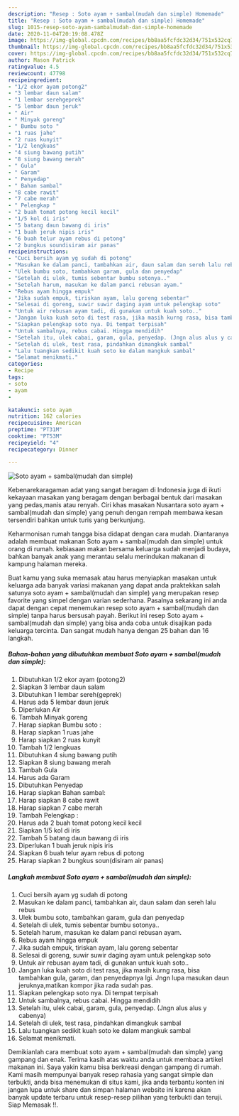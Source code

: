```yaml
---
description: "Resep : Soto ayam + sambal(mudah dan simple) Homemade"
title: "Resep : Soto ayam + sambal(mudah dan simple) Homemade"
slug: 1015-resep-soto-ayam-sambalmudah-dan-simple-homemade
date: 2020-11-04T20:19:08.478Z
image: https://img-global.cpcdn.com/recipes/bb8aa5fcfdc32d34/751x532cq70/soto-ayam-sambalmudah-dan-simple-foto-resep-utama.jpg
thumbnail: https://img-global.cpcdn.com/recipes/bb8aa5fcfdc32d34/751x532cq70/soto-ayam-sambalmudah-dan-simple-foto-resep-utama.jpg
cover: https://img-global.cpcdn.com/recipes/bb8aa5fcfdc32d34/751x532cq70/soto-ayam-sambalmudah-dan-simple-foto-resep-utama.jpg
author: Mason Patrick
ratingvalue: 4.5
reviewcount: 47798
recipeingredient:
- "1/2 ekor ayam potong2"
- "3 lembar daun salam"
- "1 lembar serehgeprek"
- "5 lembar daun jeruk"
- " Air"
- " Minyak goreng"
- " Bumbu soto "
- "1 ruas jahe"
- "2 ruas kunyit"
- "1/2 lengkuas"
- "4 siung bawang putih"
- "8 siung bawang merah"
- " Gula"
- " Garam"
- " Penyedap"
- " Bahan sambal"
- "8 cabe rawit"
- "7 cabe merah"
- " Pelengkap "
- "2 buah tomat potong kecil kecil"
- "1/5 kol di iris"
- "5 batang daun bawang di iris"
- "1 buah jeruk nipis iris"
- "6 buah telur ayam rebus di potong"
- "2 bungkus soundisiram air panas"
recipeinstructions:
- "Cuci bersih ayam yg sudah di potong"
- "Masukan ke dalam panci, tambahkan air, daun salam dan sereh lalu rebus"
- "Ulek bumbu soto, tambahkan garam, gula dan penyedap"
- "Setelah di ulek, tumis sebentar bumbu sotonya.."
- "Setelah harum, masukan ke dalam panci rebusan ayam."
- "Rebus ayam hingga empuk"
- "Jika sudah empuk, tiriskan ayam, lalu goreng sebentar"
- "Selesai di goreng, suwir suwir daging ayam untuk pelengkap soto"
- "Untuk air rebusan ayam tadi, di gunakan untuk kuah soto.."
- "Jangan luka kuah soto di test rasa, jika masih kurng rasa, bisa tambahkan gula, garam, dan penyedapnya lgi. Jngn lupa masukan daun jeruknya,matikan kompor jika rada sudah pas."
- "Siapkan pelengkap soto nya. Di tempat terpisah"
- "Untuk sambalnya, rebus cabai. Hingga mendidih"
- "Setelah itu, ulek cabai, garam, gula, penyedap. (Jngn alus alus y cabenya)"
- "Setelah di ulek, test rasa, pindahkan dimangkuk sambal"
- "Lalu tuangkan sedikit kuah soto ke dalam mangkuk sambal"
- "Selamat menikmati."
categories:
- Recipe
tags:
- soto
- ayam
- 

katakunci: soto ayam  
nutrition: 162 calories
recipecuisine: American
preptime: "PT31M"
cooktime: "PT53M"
recipeyield: "4"
recipecategory: Dinner

---
```



![Soto ayam + sambal(mudah dan simple)](https://img-global.cpcdn.com/recipes/bb8aa5fcfdc32d34/751x532cq70/soto-ayam-sambalmudah-dan-simple-foto-resep-utama.jpg)

Kebenarekaragaman adat yang sangat beragam di Indonesia juga di ikuti kekayaan masakan yang beragam dengan berbagai bentuk dari masakan yang pedas,manis atau renyah. Ciri khas masakan Nusantara soto ayam + sambal(mudah dan simple) yang penuh dengan rempah membawa kesan tersendiri bahkan untuk turis yang berkunjung.




Keharmonisan rumah tangga bisa didapat dengan cara mudah. Diantaranya adalah membuat makanan Soto ayam + sambal(mudah dan simple) untuk orang di rumah. kebiasaan makan bersama keluarga sudah menjadi budaya, bahkan banyak anak yang merantau selalu merindukan makanan di kampung halaman mereka.

Buat kamu yang suka memasak atau harus menyiapkan masakan untuk keluarga ada banyak variasi makanan yang dapat anda praktekkan salah satunya soto ayam + sambal(mudah dan simple) yang merupakan resep favorite yang simpel dengan varian sederhana. Pasalnya sekarang ini anda dapat dengan cepat menemukan resep soto ayam + sambal(mudah dan simple) tanpa harus bersusah payah.
Berikut ini resep Soto ayam + sambal(mudah dan simple) yang bisa anda coba untuk disajikan pada keluarga tercinta. Dan sangat mudah hanya dengan 25 bahan dan 16 langkah.


<!--inarticleads1-->

##### Bahan-bahan yang dibutuhkan membuat Soto ayam + sambal(mudah dan simple):

1. Dibutuhkan 1/2 ekor ayam (potong2)
1. Siapkan 3 lembar daun salam
1. Dibutuhkan 1 lembar sereh(geprek)
1. Harus ada 5 lembar daun jeruk
1. Diperlukan  Air
1. Tambah  Minyak goreng
1. Harap siapkan  Bumbu soto :
1. Harap siapkan 1 ruas jahe
1. Harap siapkan 2 ruas kunyit
1. Tambah 1/2 lengkuas
1. Dibutuhkan 4 siung bawang putih
1. Siapkan 8 siung bawang merah
1. Tambah  Gula
1. Harus ada  Garam
1. Dibutuhkan  Penyedap
1. Harap siapkan  Bahan sambal:
1. Harap siapkan 8 cabe rawit
1. Harap siapkan 7 cabe merah
1. Tambah  Pelengkap :
1. Harus ada 2 buah tomat potong kecil kecil
1. Siapkan 1/5 kol di iris
1. Tambah 5 batang daun bawang di iris
1. Diperlukan 1 buah jeruk nipis iris
1. Siapkan 6 buah telur ayam rebus di potong
1. Harap siapkan 2 bungkus soun(disiram air panas)




<!--inarticleads2-->

##### Langkah membuat  Soto ayam + sambal(mudah dan simple):

1. Cuci bersih ayam yg sudah di potong
1. Masukan ke dalam panci, tambahkan air, daun salam dan sereh lalu rebus
1. Ulek bumbu soto, tambahkan garam, gula dan penyedap
1. Setelah di ulek, tumis sebentar bumbu sotonya..
1. Setelah harum, masukan ke dalam panci rebusan ayam.
1. Rebus ayam hingga empuk
1. Jika sudah empuk, tiriskan ayam, lalu goreng sebentar
1. Selesai di goreng, suwir suwir daging ayam untuk pelengkap soto
1. Untuk air rebusan ayam tadi, di gunakan untuk kuah soto..
1. Jangan luka kuah soto di test rasa, jika masih kurng rasa, bisa tambahkan gula, garam, dan penyedapnya lgi. Jngn lupa masukan daun jeruknya,matikan kompor jika rada sudah pas.
1. Siapkan pelengkap soto nya. Di tempat terpisah
1. Untuk sambalnya, rebus cabai. Hingga mendidih
1. Setelah itu, ulek cabai, garam, gula, penyedap. (Jngn alus alus y cabenya)
1. Setelah di ulek, test rasa, pindahkan dimangkuk sambal
1. Lalu tuangkan sedikit kuah soto ke dalam mangkuk sambal
1. Selamat menikmati.




Demikianlah cara membuat soto ayam + sambal(mudah dan simple) yang gampang dan enak. Terima kasih atas waktu anda untuk membaca artikel makanan ini. Saya yakin kamu bisa berkreasi dengan gampang di rumah. Kami masih mempunyai banyak resep rahasia yang sangat simple dan terbukti, anda bisa menemukan di situs kami, jika anda terbantu konten ini jangan lupa untuk share dan simpan halaman website ini karena akan banyak update terbaru untuk resep-resep pilihan yang terbukti dan teruji. Siap Memasak !!. 
